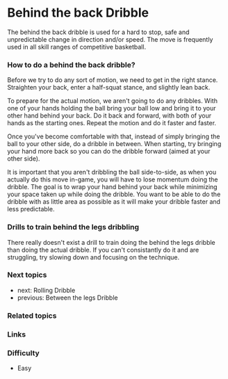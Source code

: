 
# Behind the back Dribble
The behind the back dribble is used for a hard to stop, safe and unpredictable change in direction and/or speed. The move is frequently used in all skill ranges of competitive basketball.

### How to do a behind the back dribble?
Before we try to do any sort of motion, we need to get in the right stance. Straighten your back, enter a half-squat stance, and slightly lean back. 

To prepare for the actual motion, we aren't going to do any dribbles. With one of your hands holding the ball bring your ball low and bring it to your other hand behind your back. Do it back and forward, with both of your hands as the starting ones. Repeat the motion and do it faster and faster. 

Once you've become comfortable with that, instead of simply bringing the ball to your other side, do a dribble in between. When starting, try bringing your hand more back so you can do the dribble forward (aimed at your other side). 

It is important that you aren't dribbling the ball side-to-side, as when you actually do this move in-game, you will have to lose momentum doing the dribble. The goal is to wrap your hand behind your back while minimizing your space taken up while doing the dribble. You want to be able to do the dribble with as little area as possible as it will make your dribble faster and less predictable.
 
### Drills to train behind the legs dribbling

There really doesn't exist a drill to train doing the behind the legs dribble than doing the actual dribble. If you can't consistantly do it and are struggling, try slowing down and focusing on the technique.

### Next topics
- next: Rolling Dribble
- previous: Between the legs Dribble

### Related topics

### Links

### Difficulty
- Easy

<!--stackedit_data:
eyJoaXN0b3J5IjpbNzEwMzY3MzM1LDk3ODExODY4N119
-->